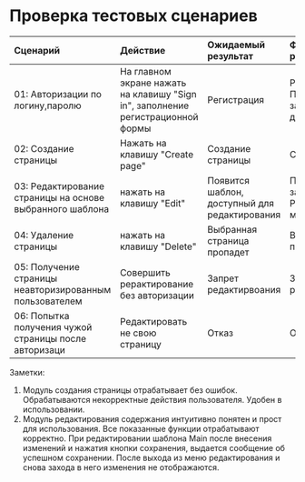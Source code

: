 # Проверка тестовых сценариев

|Cценарий|Действие|Ожидаемый результат|Фактический результат| Оценка|
|:---|:---|:---|:---|:---|
|01: Авторизации по логину,паролю | На главном экране нажать на клавишу "Sign in", заполнение регистрационной формы | Регистрация | Регистрация. Повторый вход по зарегестрированным данных возможен | Прошёл |
|02: Создание страницы | Нажать на клавишу "Create page" | Создание страницы | Страница создалась | Прошёл |
|03: Редактирование страницы на основе выбранного шаблона| нажать на клавишу "Edit" | Появится шаблон, доступный для редактирования | Появилась заготовка. Редактировать можно | Прошёл |
|04:  Удаление страницы | нажать на клавишу "Delete" | Выбранная страница пропадет | Выбранная страница пропала | Прошёл |
|05: Получение страницы неавторизированным пользователем | Совершить рерактирование без авторизации | Запрет редактирвоания  | Запрет редактирвоания | Прошёл |
|06: Попытка получения чужой страницы после авторизаци |Редактировать не свою страницу | Отказ | Отказ | Прошёл |


Заметки: 
1. Модуль создания страницы отрабатывает без ошибок. Обрабатываются некорректные действия пользователя. Удобен в использовании.
2.	Модуль редактирования содержания интуитивно понятен и прост для использования. Все показанные функции отрабатывают корректно. При редактировании шаблона Main после внесения изменений и нажатия кнопки сохранения, выдается сообщение об успешном сохранении. После выхода из меню редактирования и снова захода в него изменения не отображаются.
